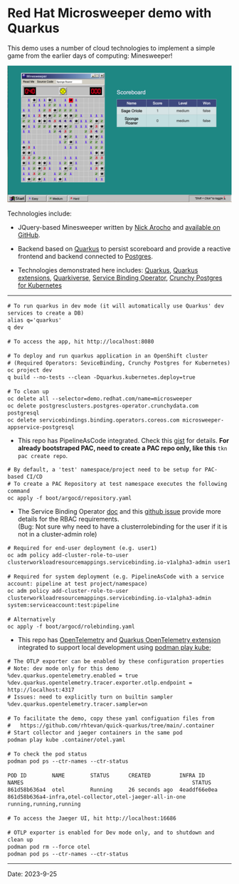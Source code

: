 Red Hat Microsweeper demo with Quarkus
==========================

This demo uses a number of cloud technologies to implement a simple game from the earlier days of computing: Minesweeper!

![Screenshot](doc/microsweeper.png)

Technologies include:

* JQuery-based Minesweeper written by [Nick Arocho](http://www.nickarocho.com/) and [available on GitHub](https://github.com/nickarocho/minesweeper).
* Backend based on [Quarkus](https://quarkus.io) to persist scoreboard and provide a reactive frontend and backend connected to [Postgres](https://azure.microsoft.com/en-us/services/postgresql/).

* Technologies demonstrated here includes: [Quarkus](https://quarkus.io), [Quarkus extensions](https://quarkus.io/version/main/guides/deploying-to-kubernetes#introduction-to-the-service-binding-operator), [Quarkiverse](https://github.com/quarkiverse/quarkiverse), [Service Binding Operator](https://github.com/redhat-developer/service-binding-operator#known-bindable-operators), [Crunchy Postgres for Kubernetes](https://operatorhub.io/operator/postgresql)

-----------
```
# To run quarkus in dev mode (it will automatically use Quarkus' dev services to create a DB)
alias q='quarkus'
q dev

# To access the app, hit http://localhost:8080 

# To deploy and run quarkus application in an OpenShift cluster
# (Required Operators: SeviceBinding, Crunchy Postgres for Kubernetes)
oc project dev
q build --no-tests --clean -Dquarkus.kubernetes.deploy=true

# To clean up
oc delete all --selector=demo.redhat.com/name=microsweeper
oc delete postgresclusters.postgres-operator.crunchydata.com postgresql
oc delete servicebindings.binding.operators.coreos.com microsweeper-appservice-postgresql
```
* This repo has PipelineAsCode integrated. Check this [gist](https://gist.github.com/rhtevan/0337ea1211dddafde76be463aeb9eba0) for details. **For already bootstraped PAC, need to create a PAC repo only, like this** ```tkn pac create repo```.
```
# By default, a 'test' namespace/project need to be setup for PAC-based CI/CD
# To create a PAC Repository at test namespace executes the following command
oc apply -f boot/argocd/repository.yaml
```
* The Service Binding Operator [doc](https://redhat-developer.github.io/service-binding-operator/userguide/exposing-binding-data/rbac-requirements.html) and this [github issue](https://github.com/redhat-developer/service-binding-operator/issues/810) provide more details for the RBAC requirements.   
(Bug: Not sure why need to have a clusterrolebinding for the user if it is not in a cluster-admin role)
```
# Required for end-user deployment (e.g. user1) 
oc adm policy add-cluster-role-to-user clusterworkloadresourcemappings.servicebinding.io-v1alpha3-admin user1

# Required for system deployment (e.g. PipelineAsCode with a service account: pipeline at test project/namespace)
oc adm policy add-cluster-role-to-user clusterworkloadresourcemappings.servicebinding.io-v1alpha3-admin system:serviceaccount:test:pipeline

# Alternatively
oc apply -f boot/argocd/rolebinding.yaml
```
* This repo has [OpenTelemetry](https://opentelemetry.io/docs/) and [Quarkus OpenTelemetry extension](https://quarkus.io/guides/opentelemetry) integrated to support local development using [podman play kube](https://docs.podman.io/en/stable/markdown/podman-play-kube.1.html); 
```
# The OTLP exporter can be enabled by these configuration properties
# Note: dev mode only for this demo
%dev.quarkus.opentelemetry.enabled = true
%dev.quarkus.opentelemetry.tracer.exporter.otlp.endpoint = http://localhost:4317
# Issues: need to explicitly turn on builtin sampler 
%dev.quarkus.opentelemetry.tracer.sampler=on

# To facilitate the demo, copy these yaml configuation files from
#   https://github.com/rhtevan/quick-quarkus/tree/main/.container
# Start collector and jaeger containers in the same pod
podman play kube .container/otel.yaml

# To check the pod status
podman pod ps --ctr-names --ctr-status 

POD ID        NAME        STATUS      CREATED         INFRA ID      NAMES                                                     STATUS
861d58b636a4  otel        Running     26 seconds ago  4eaddf66e0ea  861d58b636a4-infra,otel-collector,otel-jaeger-all-in-one  running,running,running

# To access the Jaeger UI, hit http://localhost:16686

# OTLP exporter is enabled for Dev mode only, and to shutdown and clean up
podman pod rm --force otel
podman pod ps --ctr-names --ctr-status 
```  
---
Date: 2023-9-25


